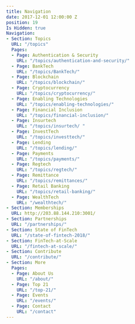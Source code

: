 ```yaml
---
title: Navigation
date: 2017-12-01 12:00:00 Z
position: 19
Is Hidden: true
Navigation:
- Section: Topics
  URL: "/topics"
  Pages:
  - Page: Authentication & Security
    URL: "/topics/authentication-and-security/"
  - Page: BankTech
    URL: "/topics/BankTech/"
  - Page: Blockchain
    URL: "/topics/blockchain/"
  - Page: Cryptocurrency
    URL: "/topics/cryptocurrency/"
  - Page: Enabling Technologies
    URL: "/topics/enabling-technologies/"
  - Page: Financial Inclusion
    URL: "/topics/financial-inclusion/"
  - Page: Insurtech
    URL: "/topics/insurtech/ "
  - Page: InvestTech
    URL: "/topics/investtech/"
  - Page: Lending
    URL: "/topics/lending/"
  - Page: Payments
    URL: "/topics/payments/"
  - Page: Regtech
    URL: "/topics/regtech/"
  - Page: Remittance
    URL: "/topics/remittances/"
  - Page: Retail Banking
    URL: "/topics/retail-banking/"
  - Page: WealthTech
    URL: "/wealthtech/"
- Section: Memberships
  URL: http://203.88.144.210:3001/
- Section: Partnerships
  URL: "/partnerships/"
- Section: State of FinTech
  URL: "/state-of-fintech-2018/"
- Section: FinTech-at-Scale
  URL: "/fintech-at-scale/"
- Section: Contribute
  URL: "/contribute/"
- Section: More
  Pages:
  - Page: About Us
    URL: "/about/"
  - Page: Top 21
    URL: "/top-21/"
  - Page: Events
    URL: "/events/"
  - Page: Contact
    URL: "/contact"
---
```


